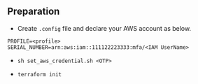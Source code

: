 ## Preparation

- Create `.config` file and declare your AWS account as below.

```
PROFILE=<profile>
SERIAL_NUMBER=arn:aws:iam::111122223333:mfa/<IAM UserName>
```

- `sh set_aws_credential.sh <OTP>`

- `terraform init`
